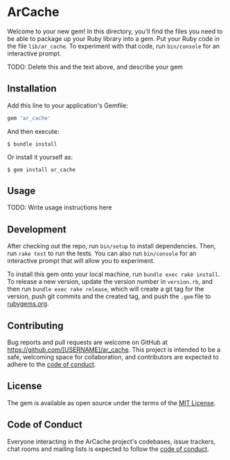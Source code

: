 # ArCache

Welcome to your new gem! In this directory, you'll find the files you need to be able to package up your Ruby library into a gem. Put your Ruby code in the file `lib/ar_cache`. To experiment with that code, run `bin/console` for an interactive prompt.

TODO: Delete this and the text above, and describe your gem

## Installation

Add this line to your application's Gemfile:

```ruby
gem 'ar_cache'
```

And then execute:

    $ bundle install

Or install it yourself as:

    $ gem install ar_cache

## Usage

TODO: Write usage instructions here

## Development

After checking out the repo, run `bin/setup` to install dependencies. Then, run `rake test` to run the tests. You can also run `bin/console` for an interactive prompt that will allow you to experiment.

To install this gem onto your local machine, run `bundle exec rake install`. To release a new version, update the version number in `version.rb`, and then run `bundle exec rake release`, which will create a git tag for the version, push git commits and the created tag, and push the `.gem` file to [rubygems.org](https://rubygems.org).

## Contributing

Bug reports and pull requests are welcome on GitHub at https://github.com/[USERNAME]/ar_cache. This project is intended to be a safe, welcoming space for collaboration, and contributors are expected to adhere to the [code of conduct](https://github.com/[USERNAME]/ar_cache/blob/master/CODE_OF_CONDUCT.md).

## License

The gem is available as open source under the terms of the [MIT License](https://opensource.org/licenses/MIT).

## Code of Conduct

Everyone interacting in the ArCache project's codebases, issue trackers, chat rooms and mailing lists is expected to follow the [code of conduct](https://github.com/[USERNAME]/ar_cache/blob/master/CODE_OF_CONDUCT.md).
